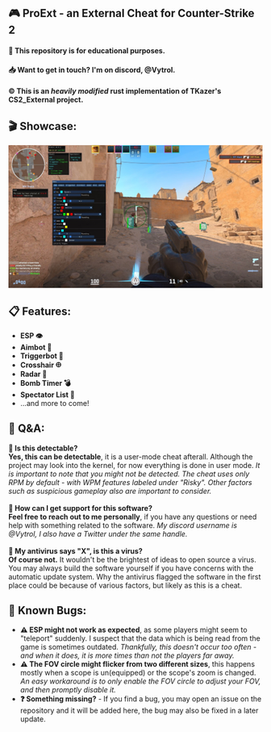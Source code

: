## 🎮 ProExt - an External Cheat for Counter-Strike 2
#### 📖 This repository is for educational purposes.
#### 📥 Want to get in touch? I'm on discord, **@Vytrol**.
#### ©️ This is an ***heavily modified*** rust implementation of **TKazer's** CS2_External project.
## 🎬 Showcase:
![showcase](./Showcase.jpg)
## 📋 Features:
- **ESP 👁️**
- **Aimbot 🎯**
- **Triggerbot 💨**
- **Crosshair 𐀏**
- **Radar 📡**
- **Bomb Timer 💣**
- **Spectator List 👀**
- ...and more to come!
## 💬 Q&A:
**🤔  Is this detectable?** <br>
**Yes, this can be detectable**, it is a user-mode cheat afterall. Although the project may look into the kernel, for now everything is done in user mode. *It is important to note that you might not be detected. The cheat uses only RPM by default - with WPM features labeled under "Risky". Other factors such as suspicious gameplay also are important to consider.*<br><br>
**🤔  How can I get support for this software?** <br>
**Feel free to reach out to me personally**, if you have any questions or need help with something related to the software. *My discord username is @Vytrol, I also have a Twitter under the same handle.*<br><br>
**🤔  My antivirus says "X", is this a virus?** <br>
**Of course not.** It wouldn't be the brightest of ideas to open source a virus. You may always build the software yourself if you have concerns with the automatic update system. Why the antivirus flagged the software in the first place could be because of various factors, but likely as this is a cheat.
## 🐛 Known Bugs:
- **⚠️ ESP might not work as expected**, as some players might seem to "teleport" suddenly. I suspect that the data which is being read from the game is sometimes outdated. *Thankfully, this doesn't occur too often - and when it does, it is more times than not the players far away.*
- **⚠️ The FOV circle might flicker from two different sizes**, this happens mostly when a scope is un(equipped) or the scope's zoom is changed. *An easy workaround is to only enable the FOV circle to adjust your FOV, and then promptly disable it.*
- **❓ Something missing?** - If you find a bug, you may open an issue on the repository and it will be added here, the bug may also be fixed in a later update.